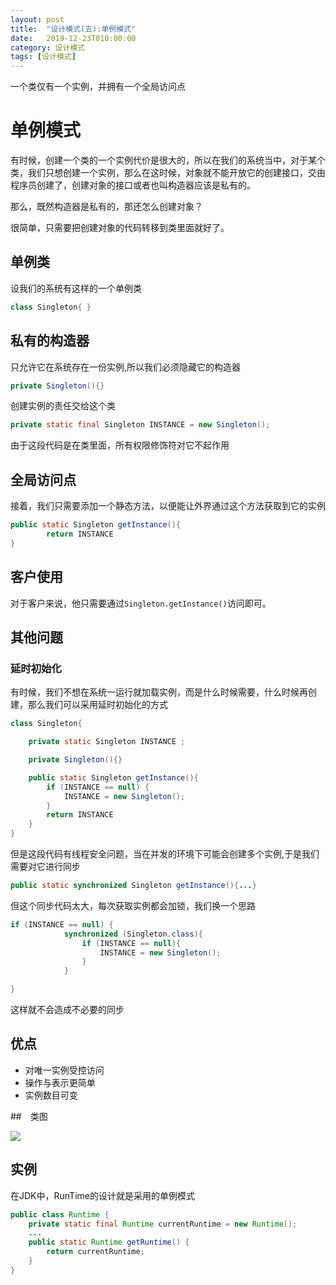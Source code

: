 ```yaml
---
layout: post
title:  "设计模式(五):单例模式"
date:   2019-12-23T010:00:00
category: 设计模式
tags: [设计模式]
---
```


一个类仅有一个实例，并拥有一个全局访问点

# 单例模式

有时候，创建一个类的一个实例代价是很大的，所以在我们的系统当中，对于某个类，我们只想创建一个实例，那么在这时候，对象就不能开放它的创建接口，交由程序员创建了，创建对象的接口或者也叫构造器应该是私有的。

那么，既然构造器是私有的，那还怎么创建对象？

很简单，只需要把创建对象的代码转移到类里面就好了。

## 单例类

设我们的系统有这样的一个单例类

```java
class Singleton{ }
```

## 私有的构造器

只允许它在系统存在一份实例,所以我们必须隐藏它的构造器

```java
private Singleton(){}
```

创建实例的责任交给这个类

```java
private static final Singleton INSTANCE = new Singleton();
```

由于这段代码是在类里面，所有权限修饰符对它不起作用

## 全局访问点

接着，我们只需要添加一个静态方法，以便能让外界通过这个方法获取到它的实例

```java
public static Singleton getInstance(){
        return INSTANCE
}
```

## 客户使用

对于客户来说，他只需要通过`Singleton.getInstance()`访问即可。

## 其他问题

### 延时初始化

有时候，我们不想在系统一运行就加载实例，而是什么时候需要，什么时候再创建，那么我们可以采用延时初始化的方式

```java
class Singleton{

    private static Singleton INSTANCE ;

    private Singleton(){}

    public static Singleton getInstance(){
        if (INSTANCE == null) {
            INSTANCE = new Singleton();
        }
        return INSTANCE
    }
}
```

但是这段代码有线程安全问题，当在并发的环境下可能会创建多个实例,于是我们需要对它进行同步

```java
public static synchronized Singleton getInstance(){...}
```

但这个同步代码太大，每次获取实例都会加锁，我们换一个思路

```java
if (INSTANCE == null) {
            synchronized (Singleton.class){
                if (INSTANCE == null){
                    INSTANCE = new Singleton();
                }
            }

}
```

这样就不会造成不必要的同步

## 优点

- 对唯一实例受控访问
- 操作与表示更简单
- 实例数目可变

##　类图

![](https://www.runoob.com/wp-content/uploads/2014/08/singleton_pattern_uml_diagram.jpg)

## 实例

在JDK中，RunTime的设计就是采用的单例模式

```java
public class Runtime {
    private static final Runtime currentRuntime = new Runtime();
    ...
    public static Runtime getRuntime() {
        return currentRuntime;
    }
}
```